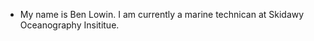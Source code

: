 - My name is Ben Lowin. I am currently a marine technican at Skidawy Oceanography Insititue. 

<!---
Ben-Lowin/Ben-Lowin is a ✨ special ✨ repository because its `README.md` (this file) appears on your GitHub profile.
You can click the Preview link to take a look at your changes.
--->
